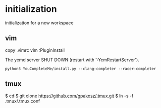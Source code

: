 # initialization
initialization for a new workspace

## vim
copy .vimrc
vim :PluginInstall

The ycmd server SHUT DOWN (restart with ':YcmRestartServer').

	python3 YouCompleteMe/install.py --clang-completer --racer-completer

## tmux

$ cd
$ git clone https://github.com/gpakosz/.tmux.git
$ ln -s -f .tmux/.tmux.conf
